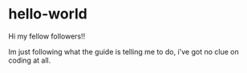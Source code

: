 # hello-world


Hi my fellow followers!!


Im just following what the guide is telling me to do, i've got no clue on coding at all.
